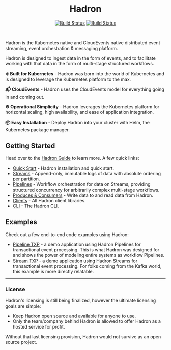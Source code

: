 <h1 align="center">Hadron</h1>
<div align="center">

[![Build Status](https://github.com/hadron-project/hadron/workflows/CI/badge.svg?branch=main)](https://github.com/hadron-project/hadron/actions)
[![Build Status](https://github.com/hadron-project/hadron/workflows/Pages/badge.svg?branch=main)](https://github.com/hadron-project/hadron/actions)
</div>
<br/>

Hadron is the Kubernetes native and CloudEvents native distributed event streaming, event orchestration & messaging platform.

Hadron is designed to ingest data in the form of events, and to facilitate working with that data in the form of multi-stage structured workflows.

**⎈ Built for Kubernetes** - Hadron was born into the world of Kubernetes and is designed to leverage the Kubernetes platform to the max.

**📬 CloudEvents** - Hadron uses the CloudEvents model for everything going in and coming out.

**⚙️ Operational Simplicity** - Hadron leverages the Kubernetes platform for horizontal scaling, high availability, and ease of application integration.

**📦 Easy Installation** - Deploy Hadron into your cluster with Helm, the Kubernetes package manager.

## Getting Started
Head over to the [Hadron Guide](https://hadron-project.github.io/hadron/) to learn more. A few quick links:
- [Quick Start](https://hadron-project.github.io/hadron/overview/quick-start.html) - Hadron installation and quick start.
- [Streams](https://hadron-project.github.io/hadron/overview/streams.html) - Append-only, immutable logs of data with absolute ordering per partition.
- [Pipelines](https://hadron-project.github.io/hadron/overview/pipelines.html) - Workflow orchestration for data on Streams, providing structured concurrency for arbitrarily complex multi-stage workflows.
- [Produces & Consumers](https://hadron-project.github.io/hadron/overview/producers-consumers.html) - Write data to and read data from Hadron.
- [Clients](https://hadron-project.github.io/hadron/reference/clients.html) - All Hadron client libraries.
- [CLI](https://hadron-project.github.io/hadron/reference/cli.html) - The Hadron CLI.

## Examples
Check out a few end-to-end code examples using Hadron:
- [Pipeline TXP](https://github.com/hadron-project/hadron/tree/main/examples/pipeline-transactional-processing) - a demo application using Hadron Pipelines for transactional event processing. This is what Hadron was designed for and shows the power of modeling entire systems as workflow Pipelines.
- [Stream TXP](https://github.com/hadron-project/hadron/tree/main/examples/stream-transactional-processing) - a demo application using Hadron Streams for transactional event processing. For folks coming from the Kafka world, this example is more directly relatable.

---

### License
Hadron's licensing is still being finalized, however the ultimate licensing goals are simple:
- Keep Hadron open source and available for anyone to use.
- Only the team/company behind Hadron is allowed to offer Hadron as a hosted service for profit.

Without that last licensing provision, Hadron would not survive as an open source project.
